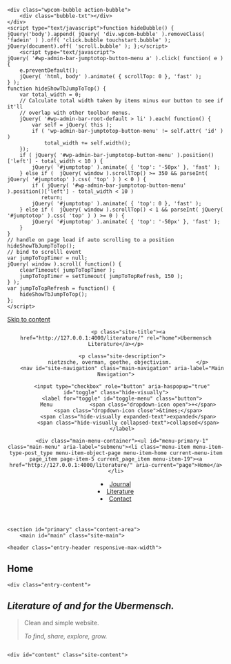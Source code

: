 

<html lang="en">


<style id='wp-block-library-inline-css'>
.has-text-align-justify {
	text-align:justify;
}
</style>
<style id='wpcom-admin-bar-inline-css'>

			.admin-bar {
				position: inherit !important;
				top: auto !important;
			}
			.admin-bar .goog-te-banner-frame {
				top: 32px !important
			}
			@media screen and (max-width: 782px) {
				.admin-bar .goog-te-banner-frame {
					top: 46px !important;
				}
			}
			@media screen and (max-width: 480px) {
				.admin-bar .goog-te-banner-frame {
					position: absolute;
				}
			}
		
</style>
<link rel='stylesheet' id='print-css-1-1' href='https://s0.wp.com/wp-content/themes/pub/varia/print.css?m=1571655471h&cssminify=yes' type='text/css' media='print' />
<link rel='stylesheet' id='all-css-2-1' href='https://s0.wp.com/_static/??-eJx9jd0OgjAMhV/IWvAv8cL4LGOUMd3WZesgvr0Qb1AJdz3p952DYwTNQSgISk+eMsbSYE8DJczycrTXOe9wHRtUsgpt0B8UxqjZ/wm+QHTF2JBxtK0hyUhl+vLTEjg1opCPTslUur64KDDE4FgrsRy+AnRO2bSlBp4XVOttgEYlGA5bdKLGsZlOgxO1iFuScIZEkZNAx8n/5lm9+1t9qY+n6nquqscbaqeO5A==?cssminify=yes' type='text/css' media='all' />
<link crossorigin="anonymous" rel='stylesheet' id='hever-fonts-css'  href='https://fonts.googleapis.com/css?family=PT+Sans%3A400%2C400i%2C700%2C700i&#038;subset=latin%2Clatin-ext&#038;display=swap' media='all' />
<link rel='stylesheet' id='all-css-4-1' href='https://s0.wp.com/_static/??/wp-content/themes/pub/hever/style.css,/wp-content/mu-plugins/admin-bar/masterbar-overrides/masterbar.css?m=1613409500j&cssminify=yes' type='text/css' media='all' />
<style id='jetpack-global-styles-frontend-style-inline-css'>
@import url('https://fonts.googleapis.com/css?family=Space Mono:regular,bold,italic,bolditalic|Space Mono:regular,bold,italic,bolditalic|');:root { --font-headings: Space Mono; --font-base: Space Mono; --font-headings-default: -apple-system,BlinkMacSystemFont,"Segoe UI",Roboto,Oxygen-Sans,Ubuntu,Cantarell,"Helvetica Neue",sans-serif; --font-base-default: -apple-system,BlinkMacSystemFont,"Segoe UI",Roboto,Oxygen-Sans,Ubuntu,Cantarell,"Helvetica Neue",sans-serif;}
</style>
<link rel='stylesheet' id='all-css-6-1' href='https://s0.wp.com/_static/??-eJxti8sKgCAQAH8oW6KHdoi+xcTUWF1pjX4/OnSIOg0DM3BmYSgVmwrEQ2Q8XEgMmbiIFXXYgb3eQ3IPa8Ncwf/FZIJGgeToLZ+peBstg+/AIS0a72COU9OPUg69atV2AWWKN+I=?cssminify=yes' type='text/css' media='all' />
<script id='wpcom-actionbar-placeholder-js-extra'>
var actionbardata = {"siteID":"189656593","siteName":"Ubermensch Literature","siteURL":"http:\/\/127.0.0.1:4000/literature/","icon":"<img alt='' src='https:\/\/s0.wp.com\/i\/logo\/wpcom-gray-white.png' 
</script>
<script type='text/javascript' src='https://s0.wp.com/_static/??-eJyNjtEKwjAMRX/ItqzCxAfxW7aZlZQ2qU3D8O/twx5EhgiBS7iHy3FbMUhL0geIi/2eCvW1h81INsrJ/YJMxlCnBp/wwtSAmstqStKAJE50lqViacj9Wzkl3r7xPl1YWgaRKcBBm3nGBEYFageodauVjwyl/GFud+qeb8M4+PPFX0cf38HWZd0='></script>
<link rel="EditURI" type="application/rsd+xml" title="RSD" href="http://127.0.0.1:4000/literature/" />
<link rel="wlwmanifest" type="application/wlwmanifest+xml" href="https://s0.wp.com/wp-includes/wlwmanifest.xml" /> 
<meta name="generator" content="WordPress.com" />
<link rel="canonical" href="http://127.0.0.1:4000/literature/" />
<link rel='shortlink' href='https://wp.me/PcPMlj-5' />
<link rel="alternate" type="application/json+oembed" href="https://public-api.wordpress.com/oembed/?format=json&amp;url=https%3A%2F%2Fselfishoverman.wordpress.com%2F&amp;for=wpcom-auto-discovery" /><link rel="alternate" type="application/xml+oembed" href="https://public-api.wordpress.com/oembed/?format=xml&amp;url=https%3A%2F%2Fselfishoverman.wordpress.com%2F&amp;for=wpcom-auto-discovery" />
<!-- Jetpack Open Graph Tags -->
<meta property="og:type" content="website" />
<meta property="og:title" content="Ubermensch Literature" />
<meta property="og:description" content="nietzsche, overman, goethe, objectivism." />
<meta property="og:url" content="http://127.0.0.1:4000/literature/" />
<meta property="og:site_name" content="Ubermensch Literature" />
<meta property="og:image" content="http://127.0.0.1:4000/literature/" />
<meta property="og:image:width" content="964" />
<meta property="og:image:height" content="954" />
<meta property="og:locale" content="en_US" />
<meta property="fb:app_id" content="249643311490" />
<meta property="article:publisher" content="https://www.facebook.com/WordPresscom" />

<!-- End Jetpack Open Graph Tags -->
<link rel="shortcut icon" type="image/x-icon" href="https://s0.wp.com/i/favicon.ico" sizes="16x16 24x24 32x32 48x48" />
<link rel="icon" type="image/x-icon" href="https://s0.wp.com/i/favicon.ico" sizes="16x16 24x24 32x32 48x48" />
<link rel="apple-touch-icon" href="https://s0.wp.com/i/webclip.png" />
<link rel="search" type="application/opensearchdescription+xml" href="http://127.0.0.1:4000/literature/" title="Ubermensch Literature" />
<link rel="search" type="application/opensearchdescription+xml" href="https://s1.wp.com/opensearch.xml" title="WordPress.com" />
<meta name="application-name" content="Ubermensch Literature" /><meta name="msapplication-window" content="width=device-width;height=device-height" /><meta name="msapplication-tooltip" content="nietzsche, overman, goethe, objectivism." /><meta name="msapplication-task" content="name=Edit page;action-uri=http://127.0.0.1:4000/literature/" /><meta name="msapplication-task" content="name=Write a post;action-uri=http://127.0.0.1:4000/literature/" /><meta name="msapplication-task" content="name=Moderate comments;action-uri=https://selfishoverman.wordpress.com/wp-admin/edit-comments.php?comment_status=moderated;icon-uri=https://s0.wp.com/i/icons/comment.ico" /><meta name="msapplication-task" content="name=Upload new media;action-uri=https://selfishoverman.wordpress.com/wp-admin/media-new.php;icon-uri=https://s0.wp.com/i/icons/media.ico" /><meta name="msapplication-task" content="name=Blog stats;action-uri=https://selfishoverman.wordpress.com/wp-admin/index.php?page=stats;icon-uri=https://s0.wp.com/i/icons/stats.ico" /><meta name="description" content="Literature of and for the Ubermensch. Clean and simple website. To find, share, explore, grow. https://www.instagram.com/misophosia/" />
<style type="text/css" media="print">#wpadminbar { display:none; }</style>
	<style type="text/css" media="screen">
	html { margin-top: 32px !important; }
	* html body { margin-top: 32px !important; }
	@media screen and ( max-width: 782px ) {
		html { margin-top: 46px !important; }
		* html body { margin-top: 46px !important; }
	} 
</style>
	<style type="text/css" id="custom-colors-css">
	:root,
	#editor .editor-styles-wrapper {
					--wp--preset--color--background: #1f2527;
			--wp--preset--color--background-low-contrast: hsl( 195,20.512820512821%,5.2941176470588%);
			--wp--preset--color--background-high-contrast: hsl( 195,20.512820512821%,25.294117647059%);
						--wp--preset--color--foreground: #f9f9f9;
			--wp--preset--color--foreground-low-contrast: hsl( NAN,0%,107.64705882353%);
			--wp--preset--color--foreground-high-contrast: hsl( NAN,0%,87.647058823529%);
						--wp--preset--color--primary: #c8133e;
			--wp--preset--color--primary-hover: hsl( 345.74585635359,90.5%,88.43137254902%);
			--wp--preset--color--primary-dark: hsl( 345.74585635359,90.5%,68.43137254902%);
						--wp--preset--color--secondary: #8b4d1f;
			--wp--preset--color--secondary-hover: hsl( 25.555555555556,77.697841726619%,64.509803921569%);
						--wp--preset--color--border: #c5c5c5;
			--wp--preset--color--border-low-contrast: hsl( NAN,0%,87.254901960784%);
			--wp--preset--color--border-high-contrast: hsl( NAN,0%,67.254901960784%);
			}

	.wp--preset--color--background { background-color: #1f2527;}
.wp--preset--color--foreground { color: #f9f9f9;}
.wp--preset--color--primary { color: #c8133e;}
.wp--preset--color--secondary { color: #8b4d1f;}
.wp--preset--color--tertiary { color: #c5c5c5;}
</style>
</head>

	
<script type="text/javascript">
/* <![CDATA[ */
var clickDebugLink;

jQuery(document).ready( function($) {
	var single = false, w = 1000,
		supe = false;

	$(document.body).load(function(){ $('#wpadminbar img.grav-hashed').removeClass('grav-hashed'); }); // hack to hide the gravatar hovercard

	if ( single && supe )
		w = 1385;
	else if ( supe )
		w = 1200;

	// debug bar extra
	clickDebugLink = function( parent_id, obj ) {

		$('#'+parent_id).children('div').hide();

		document.getElementById( obj.href.substr( obj.href.indexOf( '#' ) + 1 ) ).style.display = 'block';
		$( obj.href.substr( obj.href.indexOf( '#' ) ) ).show()

		$(obj).parent().addClass('current').siblings('li').removeClass('current');

		return false;
	};

	$( '#wpadminbar #wp-admin-bar-shortlink' ).click( function() {
		$( '#adminbar-shortlink-input' ).select();
	});

	// skip tap-to-hover on site switcher for mobile
	if ( 'ontouchstart' in window ) {
		$('#wp-admin-bar-switch-site').on( 'touchstart', function( event ) {
			if ( $( window ).width() > 782 ) {
				return;
			}
			event.stopPropagation();
			$( event.target ).first( 'a' ).click();
		});
	}

});
/* ]]> */
</script>
	<div class="wpcom-bubble action-bubble">
		<div class="bubble-txt"></div>
	</div>
	<script type="text/javascript">function hideBubble() { jQuery('body').append( jQuery( 'div.wpcom-bubble' ).removeClass( 'fadein' ) ).off( 'click.bubble touchstart.bubble' ); jQuery(document).off( 'scroll.bubble' ); };</script>
		<script type="text/javascript">
	jQuery( '#wp-admin-bar-jumptotop-button-menu a' ).click( function( e ) {
		e.preventDefault();
		jQuery( 'html, body' ).animate( { scrollTop: 0 }, 'fast' );
	} );
	function hideShowTbJumpToTop() {
		var total_width = 0;
		// Calculate total width taken by items minus our button to see if it'll
		// overlap with other toolbar menus.
		jQuery( '#wp-admin-bar-root-default > li' ).each( function() {
			var self = jQuery( this );
			if ( 'wp-admin-bar-jumptotop-button-menu' != self.attr( 'id' ) )
				total_width += self.width();
		});
		if ( jQuery( '#wp-admin-bar-jumptotop-button-menu' ).position()['left'] - total_width < 10 ) {
			jQuery( '#jumptotop' ).animate( { 'top': '-50px' }, 'fast' );
		} else if (  jQuery( window ).scrollTop() >= 350 && parseInt( jQuery( '#jumptotop' ).css( 'top' ) ) < 0 ) {
			if ( jQuery( '#wp-admin-bar-jumptotop-button-menu' ).position()['left'] - total_width < 10 )
			   return;
			jQuery( '#jumptotop' ).animate( { 'top': 0 }, 'fast' );
		} else if (  jQuery( window ).scrollTop() < 1 && parseInt( jQuery( '#jumptotop' ).css( 'top' ) ) >= 0 ) {
			jQuery( '#jumptotop' ).animate( { 'top': '-50px' }, 'fast' );
		}
	}
	// handle on page load if auto scrolling to a position
	hideShowTbJumpToTop();
	// bind to scrolll event
	var jumpToTopTimer = null;
	jQuery( window ).scroll( function() {
		clearTimeout( jumpToTopTimer );
		jumpToTopTimer = setTimeout( jumpToTopRefresh, 150 );
	} );
	var jumpToTopRefresh = function() {
		hideShowTbJumpToTop();
	};
	</script>
	
<div id="page" class="site">
	<a class="skip-link screen-reader-text" href="#content">Skip to content</a>

	
<header id="masthead" class="site-header responsive-max-width has-title-and-tagline has-menu" role="banner">
	

			<p class="site-title"><a href="http://127.0.0.1:4000/literature/" rel="home">Ubermensch Literature</a></p>
	
		<p class="site-description">
			nietzsche, overman, goethe, objectivism.		</p>
		<nav id="site-navigation" class="main-navigation" aria-label="Main Navigation">

		<input type="checkbox" role="button" aria-haspopup="true" id="toggle" class="hide-visually">
		<label for="toggle" id="toggle-menu" class="button">
			Menu			<span class="dropdown-icon open">+</span>
			<span class="dropdown-icon close">&times;</span>
			<span class="hide-visually expanded-text">expanded</span>
			<span class="hide-visually collapsed-text">collapsed</span>
		</label>

		<div class="main-menu-container"><ul id="menu-primary-1" class="main-menu" aria-label="submenu"><li class="menu-item menu-item-type-post_type menu-item-object-page menu-item-home current-menu-item page_item page-item-5 current_page_item menu-item-19"><a href="http://127.0.0.1:4000/literature/" aria-current="page">Home</a></li>
<li class="menu-item menu-item-type-post_type menu-item-object-page menu-item-20"><a href="http://127.0.0.1:4000/literature/">Journal</a></li>
<li class="menu-item menu-item-type-post_type menu-item-object-page menu-item-21"><a href="http://127.0.0.1:4000/literature/">Literature</a></li>
<li class="menu-item menu-item-type-post_type menu-item-object-page menu-item-22"><a href="http://127.0.0.1:4000/literature/">Contact</a></li>
</ul></div>	</nav><!-- #site-navigation -->
	</header><!-- #masthead -->

	<section id="primary" class="content-area">
		<main id="main" class="site-main">

			
<article id="post-5" class="post-5 page type-page status-publish hentry entry">

	<header class="entry-header responsive-max-width">
		
<h1 class="entry-title">Home</h1>
	</header>

	
	<div class="entry-content">
		
<h2><em>Literature of and for the Ubermensch. </em></h2>



<blockquote class="wp-block-quote"><p>Clean and simple website. </p><cite>To find, share, explore, grow.</cite></blockquote>



<figure class="wp-block-image size-large"><img data-attachment-id="89" data-permalink="http://127.0.0.1:4000/literature/" data-orig-file="http://127.0.0.1:4000/literature/" data-orig-size="964,954" data-comments-opened="1" data-image-meta="{&quot;aperture&quot;:&quot;0&quot;,&quot;credit&quot;:&quot;\u00a9 NASA\/GSFC\/USGS Eros Data Center&quot;,&quot;camera&quot;:&quot;&quot;,&quot;caption&quot;:&quot;&quot;,&quot;created_timestamp&quot;:&quot;0&quot;,&quot;copyright&quot;:&quot;&quot;,&quot;focal_length&quot;:&quot;0&quot;,&quot;iso&quot;:&quot;0&quot;,&quot;shutter_speed&quot;:&quot;0&quot;,&quot;title&quot;:&quot;&quot;,&quot;orientation&quot;:&quot;0&quot;}" data-image-title="article-2490051-193bd36d00000578-21_964x954-2" data-image-description="" data-medium-file="http://127.0.0.1:4000/literature/" data-large-file="http://127.0.0.1:4000/literature/" src="http://127.0.0.1:4000/literature/" alt="" class="wp-image-89" srcset="https://selfishoverman.files.wordpress.com/2021/02/article-2490051-193bd36d00000578-21_964x954-2.jpg 964w, https://selfishoverman.files.wordpress.com/2021/02/article-2490051-193bd36d00000578-21_964x954-2.jpg?w=150 150w, https://selfishoverman.files.wordpress.com/2021/02/article-2490051-193bd36d00000578-21_964x954-2.jpg?w=300 300w, https://selfishoverman.files.wordpress.com/2021/02/article-2490051-193bd36d00000578-21_964x954-2.jpg?w=768 768w" sizes="(max-width: 964px) 100vw, 964px" /></figure>


	

	<div id="content" class="site-content">

</script>
</body>
</html>